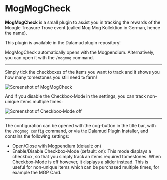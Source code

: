 # MogMogCheck

**MogMogCheck** is a small plugin to assist you in tracking the rewards of the Moogle Treasure Trove event (called Mog Mog Kollektion in German, hence the name).

This plugin is available in the Dalamud plugin repository!

MogMogCheck automatically opens with the Mogpendium. Alternatively, you can open it with the `/mogmog` command.

---

Simply tick the checkboxes of the items you want to track and it shows you how many tomestones you still need to farm!

![Screenshot of MogMogCheck](https://github.com/user-attachments/assets/dd22eb21-1d6f-4917-ba2c-20afe73f051e)

And if you disable the Checkbox-Mode in the settings, you can track non-unique items multiple times:

![Screenshot of Checkbox-Mode off](https://github.com/user-attachments/assets/d029c0aa-4fc0-4d5b-940d-e2c849f6d684)

---

The configuration can be opened with the cog-button in the title bar, with the `/mogmog config` command, or via the Dalamud Plugin Installer, and contains the following settings:

- Open/Close with Mogpendium (default: on)
- Enable/Disable Checkbox-Mode (default: on): This mode displays a checkbox, so that you simply track an items required tomestones. When Checkbox-Mode is off however, it displays a slider instead. This is useful for non-unique items which can be purchased multiple times, for example the MGP Card.
